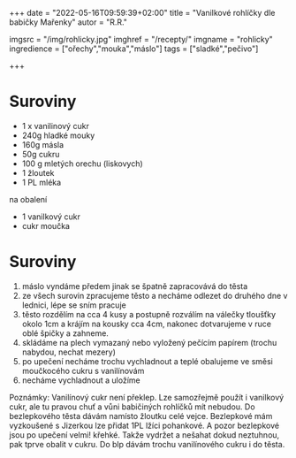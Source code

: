 +++
date = "2022-05-16T09:59:39+02:00"
title = "Vanilkové rohlíčky dle babičky Mařenky"
autor = "R.R."


imgsrc = "/img/rohlicky.jpg"
imghref = "/recepty/"
imgname = "rohlicky"
ingredience = ["ořechy","mouka","máslo"]
tags = ["sladké","pečivo"]


+++

# Suroviny
- 1 x vanilinový cukr
- 240g hladké mouky
- 160g másla
- 50g cukru
- 100 g mletých orechu (liskovych)
- 1 žloutek 
- 1 PL mléka

na obalení
- 1 vanilkový cukr
- cukr moučka

# Suroviny
1. máslo vyndáme předem jinak se špatně zapracovává do těsta
2. ze všech surovin zpracujeme těsto a necháme odlezet do druhého dne v lednici, lépe se  sním pracuje
3. těsto rozdělím na cca 4 kusy a postupně rozválím na válečky tloušťky okolo 1cm a krájím na kousky cca 4cm, 
   nakonec dotvarujeme v ruce oblé špičky a zahneme.
4. skládáme na plech vymazaný nebo vyložený pečícím papírem (trochu nabydou, nechat mezery)
5. po upečení necháme trochu vychladnout a teplé obalujeme ve směsi moučkocého cukru s vanilínovám
6. necháme vychladnout a uložíme

Poznámky:
Vanilínový cukr není překlep. Lze samozřejmě použít i vanilkový cukr, ale tu pravou chuť a vůni babičiných rohlíčků mít nebudou. 
Do bezlepkového těsta dávám namísto žloutku celé vejce. Bezlepkové mám vyzkoušené s Jizerkou lze přidat 1PL lžíci pohankové.
A pozor bezlepkové jsou po upečení velmi! křehké. Takže vydržet a nešahat dokud neztuhnou, pak tprve obalit v cukru.
Do blp dávám trochu vanilínového cukru i do těsta.

<!--more-->